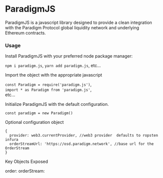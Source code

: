 ParadigmJS
=

ParadigmJS is a javascript library designed to provide a clean integration with the Paradigm Protocol global liquidity network and underlying Ethereum contracts.

### Usage

Install ParadigmJS with your preferred node package manager:

`npm i paradigm.js`,
`yarn add paradigm.js`,
etc...

Import the object with the appropriate javascript

`const Paradigm = require('paradigm.js')`,  
`import * as Paradigm from 'paradigm.js'`,  
etc...

Initialize ParadigmJS with the default configuration.

`const paradigm = new Paradigm()`

Optional configuration object

```
{
  provider: web3.currentProvider, //web3 provider  defaults to ropsten infura
  orderStreamUrl: 'https://osd.paradigm.network', //base url for the OrderStream
}
```

Key Objects Exposed

order:
orderStream: 
